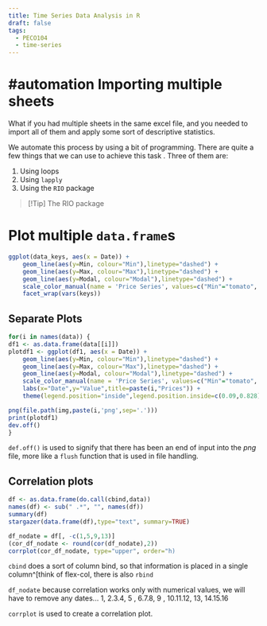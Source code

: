 ```yaml
---
title: Time Series Data Analysis in R
draft: false
tags:
  - PECO104
  - time-series
---
```

# #automation Importing multiple sheets

What if you had multiple sheets in the same excel file, and you needed to import all of them and apply some sort of descriptive statistics.

We automate this process by using a bit of programming. There are quite a few things that we can use to achieve this task . Three of them are:

1. Using loops
2. Using `lapply`
3. Using the `RIO` package

> [!Tip] The RIO package

# Plot multiple `data.frame`s


``` r title="main.r" {2,5,7}
ggplot(data_keys, aes(x = Date)) +
	geom_line(aes(y=Min, colour="Min"),linetype="dashed") +
	geom_line(aes(y=Max, colour="Max"),linetype="dashed") +
	geom_line(aes(y=Modal, colour="Modal"),linetype="dashed") +
	scale_color_manual(name = 'Price Series', values=c("Min"="tomato", "Max"="royalblue", "Modal"="black")) + 
	facet_wrap(vars(keys))
```

## Separate Plots

``` r title="separate.r" {13}
for(i in names(data)) {
df1 <- as.data.frame(data[[i]])
plotdf1 <- ggplot(df1, aes(x = Date)) +
	geom_line(aes(y=Min, colour="Min"),linetype="dashed") +
	geom_line(aes(y=Max, colour="Max"),linetype="dashed") +
	geom_line(aes(y=Modal, colour="Modal"),linetype="dashed") +
	scale_color_manual(name = 'Price Series', values=c("Min"="tomato", "Max"="royalblue", "Modal"="black")) + 
	labs(x="Date",y="Value",title=paste(i,"Prices")) +
	theme(legend.position="inside",legend.position.inside=c(0.09,0.828))

png(file.path(img,paste(i,'png',sep='.')))
print(plotdf1)
dev.off()
}
```

`def.off()` is used to signify that there has been an end of input into the *png* file, more like a `flush` function that is used in file handling.

## Correlation plots

```r title="combine.r" {6,8}
df <- as.data.frame(do.call(cbind,data))
names(df) <- sub(" .*", "", names(df))
summary(df)
stargazer(data.frame(df),type="text", summary=TRUE)

df_nodate = df[, -c(1,5,9,13)]
(cor_df_nodate <- round(cor(df_nodate),2))
corrplot(cor_df_nodate, type="upper", order="h)
```

`cbind` does a sort of column bind, so that information is placed in a single column^[think of flex-col, there is also `rbind`

`df_nodate` because correlation works only with numerical values, we will have to remove any dates... 1, 2.3.4, 5 , 6.7.8, 9 , 10.11.12, 13, 14.15.16

`corrplot` is used to create a correlation plot.


